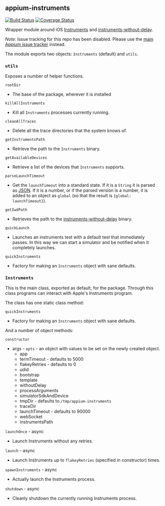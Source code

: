 ## appium-instruments

[![Build Status](https://travis-ci.org/appium/appium-instruments.png?branch=master)](https://travis-ci.org/appium/appium-instruments)
[![Coverage Status](https://coveralls.io/repos/appium/appium-instruments/badge.svg)](https://coveralls.io/github/appium/appium-instruments)

Wrapper module around iOS [Instruments](https://developer.apple.com/library/watchos/documentation/DeveloperTools/Conceptual/InstrumentsUserGuide/index.html) and
[instruments-without-delay](https://github.com/facebook/instruments-without-delay).

*Note*: Issue tracking for this repo has been disabled. Please use the [main Appium issue tracker](https://github.com/appium/appium/issues) instead.

The module exports two objects: `Instruments` (default) and `utils`.

### `utils`

Exposes a number of helper functions.

`rootDir`

- The base of the package, wherever it is installed

`killAllInstruments`

- Kill all `Instruments` processes currently running.

`cleanAllTraces`

- Delete all the trace directories that the system knows of.

`getInstrumentsPath`

- Retrieve the path to the `Instruments` binary.

`getAvailableDevices`

- Retrieve a list of the devices that `Instruments` supports.

`parseLaunchTimeout`

- Get the `launchTimeout` into a standard state. If it is a `String` it is parsed as [JSON](http://www.json.org/). If it is a number, or if the parsed version is a number, it is added to an object as `global` (so that the result is `{global: launchTimeout}`).

`getIwdPath`

- Retrieves the path to the [instruments-without-delay](https://github.com/facebook/instruments-without-delay) binary.

`quickLaunch`

- Launches an instruments test with a default test that immediately passes. In this way we can start a simulator and be notified when it completely launches.

`quickInstruments`

- Factory for making an `Instruments` object with sane defaults.


### `Instruments`

This is the main class, exported as default, for the package. Through this class programs can interact with Apple's Instruments program.

The class has one static class method:

`quickInstruments`

- Factory for making an `Instruments` object with sane defaults.

And a number of object methods:

`constructor`

- args - `opts` - an object with values to be set on the newly created object.
  - app
  - termTimeout - defaults to 5000
  - flakeyRetries - defaults to 0
  - udid
  - bootstrap
  - template
  - withoutDelay
  - processArguments
  - simulatorSdkAndDevice
  - tmpDir - defaults to `/tmp/appium-instruments`
  - traceDir
  - launchTimeout - defaults to 90000
  - webSocket
  - instrumentsPath

`launchOnce` - async

- Launch Instruments without any retries.

`launch` - async

- Launch Instruments up to `flakeyRetries` (specified in constructor) times.

`spawnInstruments` - async

- Actually launch the Instruments process.

`shutdown` - async

- Cleanly shutdown the currently running Instruments process.
